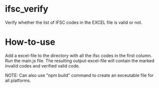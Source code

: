 # ifsc_verify
Verify whether the list of IFSC codes in the EXCEL file is valid or not.

# How-to-use
Add a excel-file to the directory with all the ifsc codes in the first column.
Run the main.js file.
The resulting output-excel-file will contain the marked invalid codes and verified valid code.

NOTE:
Can also use "npm build" command to create an exceutable file for all platforms.
